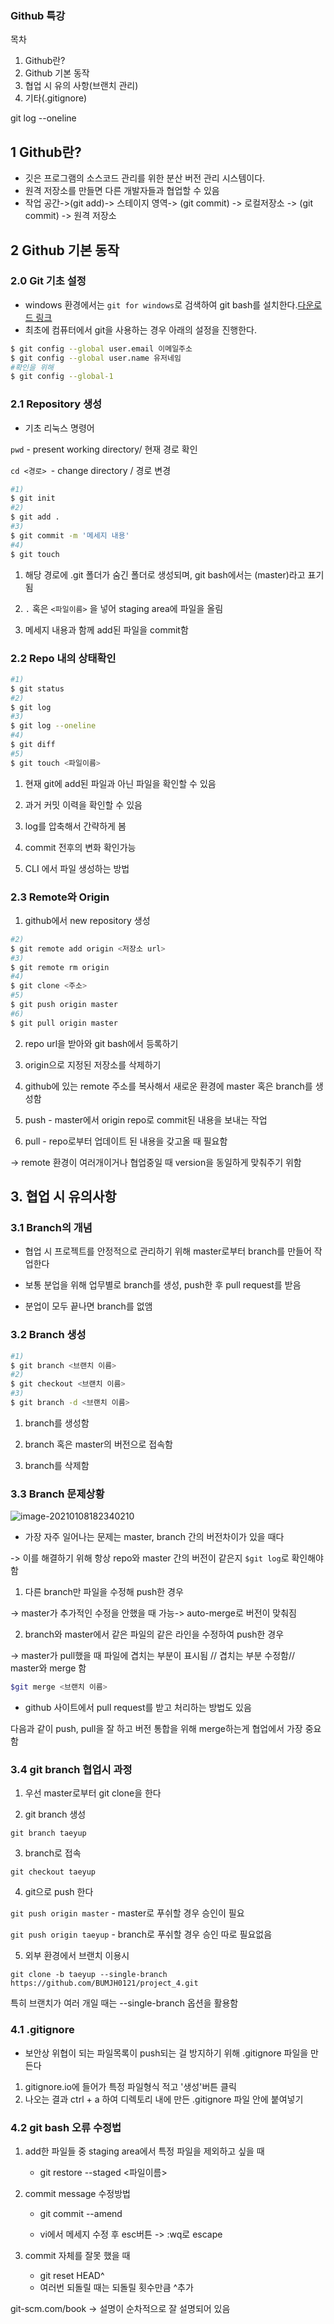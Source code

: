 ### Github 특강

목차

1. Github란?
2. Github 기본 동작
3. 협업 시 유의 사항(브랜치 관리)
4. 기타(.gitignore)

git log --oneline

## 1 Github란?

- 깃은 프로그램의 소스코드 관리를 위한 분산 버전 관리 시스템이다.
- 원격 저장소를 만들면 다른 개발자들과 협업할 수 있음
- 작업 공간->(git add)-> 스테이지 영역-> (git commit) -> 로컬저장소 -> (git commit) -> 원격 저장소

## 2 Github 기본 동작
### 2.0 Git 기초 설정

* windows 환경에서는 `git for windows`로 검색하여 git bash를 설치한다.[다운로드 링크](https://gitforwindows.org/)
* 최초에 컴퓨터에서 git을 사용하는 경우 아래의 설정을 진행한다.

```bash
$ git config --global user.email 이메일주소
$ git config --global user.name 유저네임
#확인을 위해
$ git config --global-1
```



### 2.1 Repository 생성

* 기초 리눅스 명령어

`pwd` - present working directory/ 현재 경로 확인

`cd <경로> `- change directory / 경로 변경

```bash
#1)
$ git init
#2)
$ git add .
#3)
$ git commit -m '메세지 내용'
#4)
$ git touch
```

1) 해당 경로에 .git 폴더가 숨긴 폴더로 생성되며, git bash에서는 (master)라고 표기됨

2)  `.` 혹은 `<파일이름>` 을 넣어 staging area에 파일을 올림

3) 메세지 내용과 함께 add된 파일을 commit함

### 2.2 Repo 내의 상태확인

``` bash
#1)
$ git status
#2)
$ git log
#3)
$ git log --oneline
#4)
$ git diff
#5)
$ git touch <파일이름>
```

1) 현재 git에 add된 파일과 아닌 파일을 확인할 수 있음

2) 과거 커밋 이력을 확인할 수 있음

3) log를 압축해서 간략하게 봄

4) commit 전후의 변화 확인가능

5) CLI 에서 파일 생성하는 방법



### 2.3 Remote와 Origin

1) github에서 new repository 생성 

```bash
#2)
$ git remote add origin <저장소 url>
#3)
$ git remote rm origin
#4)
$ git clone <주소>
#5)
$ git push origin master
#6)
$ git pull origin master
```

2) repo url을 받아와 git bash에서 등록하기

3)  origin으로 지정된 저장소를 삭제하기

4) github에 있는 remote 주소를 복사해서 새로운 환경에 master 혹은 branch를 생성함

5)  push - master에서 origin repo로 commit된 내용을 보내는 작업

6) pull -  repo로부터 업데이트 된 내용을 갖고올 때 필요함

-> remote 환경이 여러개이거나 협업중일 때 version을 동일하게 맞춰주기 위함

## 3. 협업 시 유의사항

### 3.1 Branch의 개념

* 협업 시 프로젝트를 안정적으로 관리하기 위해 master로부터 branch를 만들어 작업한다

* 보통 분업을 위해 업무별로 branch를 생성, push한 후 pull request를 받음
* 분업이 모두 끝나면 branch를 없앰

### 3.2 Branch 생성

```bash
#1)
$ git branch <브랜치 이름>
#2)
$ git checkout <브랜치 이름>
#3)
$ git branch -d <브랜치 이름>
```

1) branch를 생성함

2) branch 혹은 master의 버전으로 접속함

3) branch를 삭제함

### 3.3 Branch 문제상황

![image-20210108182340210](C:\Users\user\Desktop\자연어처리과정\TIL\image-20210108182340210.png)

* 가장 자주 일어나는 문제는 master, branch 간의 버전차이가 있을 때다

-> 이를 해결하기 위해 항상 repo와 master 간의 버전이 같은지 `$git log`로 확인해야 함

1) 다른 branch만 파일을 수정해 push한 경우

-> master가 추가적인 수정을 안했을 때 가능-> auto-merge로 버전이 맞춰짐

2) branch와 master에서 같은 파일의 같은 라인을 수정하여 push한 경우

-> master가 pull했을 때 파일에 겹치는 부분이 표시됨 // 겹치는 부분 수정함// master와 merge 함

```bash
$git merge <브랜치 이름>
```

* github 사이트에서 pull request를 받고 처리하는 방법도 있음

다음과 같이 push, pull을 잘 하고 버전 통합을 위해 merge하는게 협업에서 가장 중요함

### 3.4 git branch 협업시 과정

1. 우선 master로부터 git clone을 한다

2. git branch 생성

`git branch taeyup`

3. branch로 접속

`git checkout taeyup`

4. git으로 push 한다

`git push origin master` - master로 푸쉬할 경우 승인이 필요

`git push origin taeyup` - branch로 푸쉬할 경우 승인 따로 필요없음

5. 외부 환경에서 브랜치 이용시

`git clone -b taeyup --single-branch https://github.com/BUMJH0121/project_4.git`

특히 브랜치가 여러 개일 때는 --single-branch 옵션을 활용함

### 4.1 .gitignore

- 보안상 위협이 되는 파일목록이 push되는 걸 방지하기 위해 .gitignore 파일을 만든다

1. gitignore.io에 들어가 특정 파일형식 적고 '생성'버튼 클릭
2. 나오는 결과 ctrl + a 하여 디렉토리 내에 만든 .gitignore 파일 안에 붙여넣기

### 4.2 git bash 오류 수정법

1. add한 파일들 중 staging area에서 특정 파일을 제외하고 싶을 때

   * git restore --staged <파일이름> 

2. commit message 수정방법

   * git commit --amend

   * vi에서 메세지 수정 후 esc버튼 -> :wq로 escape

3. commit 자체를 잘못 했을 때

   * git reset HEAD^
   * 여러번 되돌릴 때는 되돌릴 횟수만큼 ^추가

git-scm.com/book -> 설명이 순차적으로 잘 설명되어 있음